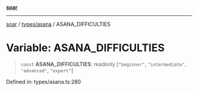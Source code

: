 [**soar**](../../../README.md)

***

[soar](../../../modules.md) / [types/asana](../README.md) / ASANA\_DIFFICULTIES

# Variable: ASANA\_DIFFICULTIES

> `const` **ASANA\_DIFFICULTIES**: readonly \[`"beginner"`, `"intermediate"`, `"advanced"`, `"expert"`\]

Defined in: types/asana.ts:280
